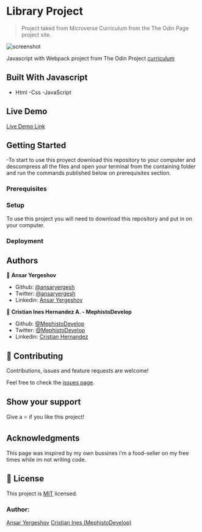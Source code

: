 # Library Project

> Project taked from Microverse Curriculum from the The Odin Page project site.

![screenshot]()

Javascript with Webpack project from The Odin Project [curriculum](https://www.theodinproject.com/lessons/restaurant-page)

## Built With Javascript

- Html
  -Css
  -JavaScript

## Live Demo

[Live Demo Link]()

## Getting Started

-To start to use this proyect download this repository to your computer and descompress all the files and open your terminal from the containing folder and run the commands published below on prerequisites section.

### Prerequisites

### Setup

To use this project you will need to download this repository and put in on your computer.

### Deployment

## Authors

👤 **Ansar Yergeshov**

- Github: [@ansaryergesh](https://github.com/ansaryergesh)
- Twitter: [@ansaryergesh](https://twitter.com/ansaryergesh)
- Linkedin: [Ansar Yergeshov](https://www.linkedin.com/in/ansaryergesh/)

👤 **Cristian Ines Hernandez A. - MephistoDevelop**

- Github: [@MephistoDevelop](https://github.com/MephistoDevelop)
- Twitter: [@MephistoDevelop](https://twitter.com/MephistoDevelop)
- Linkedin: [Cristian Hernandez](https://www.linkedin.com/in/cristian-hernandez1992/)

## 🤝 Contributing

Contributions, issues and feature requests are welcome!

Feel free to check the [issues page](issues/).

## Show your support

Give a ⭐️ if you like this project!

## Acknowledgments

This page was inspired by my own bussines i'm a food-seller on my free times while im not writing code.

## 📝 License

This project is [MIT](lic.url) licensed.

### Author:

[Ansar Yergeshov](https://github.com/ansaryergesh)
[Cristian Ines (MephistoDevelop)](https://github.com/MephistoDevelop)
